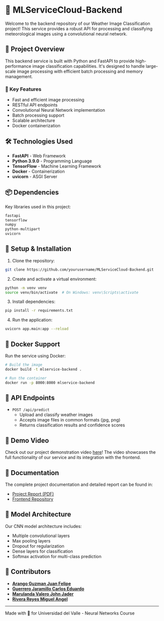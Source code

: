 
# 🤖 MLServiceCloud-Backend

Welcome to the backend repository of our Weather Image Classification project! This service provides a robust API for processing and classifying meteorological images using a convolutional neural network.

## 🎯 Project Overview

This backend service is built with Python and FastAPI to provide high-performance image classification capabilities. It's designed to handle large-scale image processing with efficient batch processing and memory management.

### 🚀 Key Features

- Fast and efficient image processing
- RESTful API endpoints
- Convolutional Neural Network implementation
- Batch processing support
- Scalable architecture
- Docker containerization

## 🛠️ Technologies Used

- **FastAPI** - Web Framework
- **Python 3.9.0** - Programming Language
- **TensorFlow** - Machine Learning Framework
- **Docker** - Containerization
- **uvicorn** - ASGI Server

## 📦 Dependencies

Key libraries used in this project:
```python
fastapi
tensorflow
numpy
python-multipart
uvicorn
```

## 🔧 Setup & Installation

1. Clone the repository:
```bash
git clone https://github.com/yourusername/MLServiceCloud-Backend.git
```

2. Create and activate a virtual environment:
```bash
python -m venv venv
source venv/bin/activate  # On Windows: venv\Scripts\activate
```

3. Install dependencies:
```bash
pip install -r requirements.txt
```

4. Run the application:
```bash
uvicorn app.main:app --reload
```

## 🐳 Docker Support

Run the service using Docker:

```bash
# Build the image
docker build -t mlservice-backend .

# Run the container
docker run -p 8000:8000 mlservice-backend
```

## 🔌 API Endpoints

- `POST /api/predict`
  - Upload and classify weather images
  - Accepts image files in common formats (jpg, png)
  - Returns classification results and confidence scores

## 🎥 Demo Video

Check out our project demonstration video [here](video-link)! The video showcases the full functionality of our service and its integration with the frontend.

## 📝 Documentation

The complete project documentation and detailed report can be found in:
- [Project Report (PDF)](https://docs.google.com/document/d/10U-kktKWC5EB4KLxGytVVu6gyYVuLawf7wcvzxDWSBo/edit?usp=sharing)
- [Frontend Repository](https://github.com/JohnMarulanda/MLServiceCloud-Frontend)

## 🔬 Model Architecture

Our CNN model architecture includes:
- Multiple convolutional layers
- Max pooling layers
- Dropout for regularization
- Dense layers for classification
- Softmax activation for multi-class prediction

## 👥 Contributors

- [**Arango Guzman Juan Felipe**](https://github.com/JuanArango30)
- [**Guerrero Jaramillo Carlos Eduardo**](https://github.com/ClusterMax)
- [**Marulanda Valero John Jader**](https://github.com/JohnMarulanda)
- [**Rivera Reyes Miguel Angel**](https://github.com/BitzKort)

---
Made with 🧠 for Universidad del Valle - Neural Networks Course
